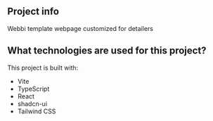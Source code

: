 ## Project info

 Webbi template webpage customized for detailers
 
## What technologies are used for this project?

This project is built with:

- Vite
- TypeScript
- React
- shadcn-ui
- Tailwind CSS
